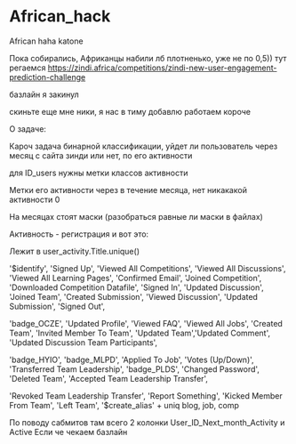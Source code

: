 # African_hack
African haha katone

Пока собирались, Африканцы набили лб плотненько, уже не по 0,5)) тут регаемся https://zindi.africa/competitions/zindi-new-user-engagement-prediction-challenge 

базлайн я закинул 

скиньте еще мне ники, я нас в тиму добавлю работаем короче

О задаче:

Кароч задача бинарной классификации, уйдет ли пользователь через месяц с сайта зинди или нет, по его активности

для ID_users нужны метки классов активности

Метки его активности через в течение месяца, нет никакакой активности 0

На месяцах стоят маски (разобраться равные ли маски в файлах)

Активность - регистрация и вот это:

Лежит в user_activity.Title.unique()

'$identify', 'Signed Up', 'Viewed All Competitions', 'Viewed All Discussions', 'Viewed All Learning Pages', 'Confirmed Email', 'Joined Competition', 'Downloaded Competition Datafile', 'Signed In', 'Updated Discussion', 'Joined Team', 'Created Submission', 'Viewed Discussion', 'Updated Submission', 'Signed Out',

'badge_OCZE', 'Updated Profile', 'Viewed FAQ', 'Viewed All Jobs', 'Created Team', 'Invited Member To Team', 'Updated Team','Updated Comment', 'Updated Discussion Team Participants',

'badge_HYIO', 'badge_MLPD', 'Applied To Job', 'Votes (Up/Down)', 'Transferred Team Leadership', 'badge_PLDS', 'Changed Password', 'Deleted Team', 'Accepted Team Leadership Transfer',

'Revoked Team Leadership Transfer', 'Report Something', 'Kicked Member From Team', 'Left Team', '$create_alias' + uniq blog, job, comp


По поводу сабмитов
там всего 2 колонки
User_ID_Next_month_Activity и Active
Если че чекаем базлайн
